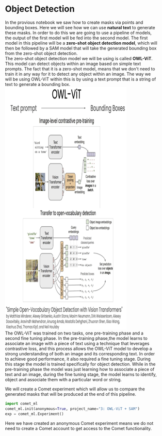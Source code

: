 # Object Detection
In the provious notebook we saw how to create masks via points and bounding boxes. Here we will see how we can use **natural text** to generate these masks. In order to do this we are going to use a pipeline of models, the output of the first model will be fed into the second model. The first model in this pipeline will be a **zero-shot object detection model**, which will then be followed by a SAM model that will take the generated bounding box from the zero-shot object detection.<br>
The zero-shot object detection model we will be using is called **OWL-ViT**. This model can detect objects within an image based on simple text prompts. The fact that it is a zero-shot model, means that we don't need to train it in any way for it to detect any object within an image. The way we will be using OWL-ViT within this is by using a text prompt that is a string of text to generate a bounding box.<br>
<img src="Images/owlvit.png" width="400" height="800"><br>
The OWL-ViT was trained on two tasks, one pre-training phase and a second fine tuning phase. In the pre-training phase,the model learns to associate an image with a piece of text using a technique that leverages contrastive loss, and this process allows the OWL-ViT model to develop a strong understanding of both an image and its corresponding text. In order to achieve good performance, it also required a fine tuning stage. During this stage the model is trained specifically for object detection. While in the pre-training phase the model was just learning how to associate a piece of text and an image, during the fine tuning stage, the model learns to identify, object and associate them with a particular word or string.<br>

We will create a Comet experiment which will allow us to compare the generated masks that will be produced at the end of this pipeline.
```python
import comet_ml
comet_ml.init(anonymous=True, project_name="3: OWL-ViT + SAM")
exp = comet_ml.Experiment()
```
Here we have created an anonymous Comet experiment means we do not need to create a Comet account to get access to the Comet functionality.
